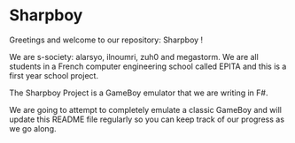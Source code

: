 # Sharpboy

Greetings and welcome to our repository: Sharpboy !

We are s-society: alarsyo, ilnoumri, zuh0 and megastorm. We are all students in
a French computer engineering school called EPITA and this is a first year
school project.

The Sharpboy Project is a GameBoy emulator that we are writing in F\#.

We are going to attempt to completely emulate a classic GameBoy and will update
this README file regularly so you can keep track of our progress as we go
along.

